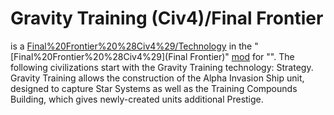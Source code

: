 # Gravity Training (Civ4)/Final Frontier

 is a [Final%20Frontier%20%28Civ4%29/Technology](technology) in the "[Final%20Frontier%20%28Civ4%29](Final Frontier)" [mod](mod) for "".
The following civilizations start with the Gravity Training technology:
Strategy.
Gravity Training allows the construction of the Alpha Invasion Ship unit, designed to capture Star Systems as well as the Training Compounds Building, which gives newly-created units additional Prestige.